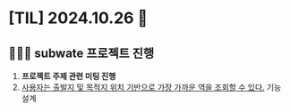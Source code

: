 # [TIL] 2024.10.26 📘
## 🧑🏻‍💻 subwate 프로젝트 진행
1. **프로젝트 주제 관련 미팅 진행**
2. [사용자는 출발지 및 목적지 위치 기반으로 가장 가까운 역을 조회할 수 있다.]() 기능 설계
